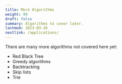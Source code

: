 ```yaml
---
title: More Algorithms
weight: 99
draft: false
summary: Algorithms to cover later.
lastmod: 2023-03-26
nextlink: /applications/
---
```


There are many more algorithms not covered here yet:

* Red Black Tree
* Greedy algorithms
* Backtracking
* Skip lists
* Trie